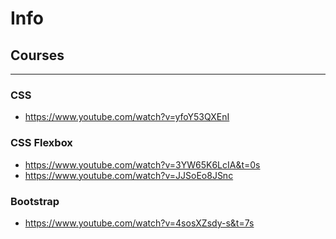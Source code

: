 # Info

## Courses

---

### CSS

- https://www.youtube.com/watch?v=yfoY53QXEnI

### CSS Flexbox

- https://www.youtube.com/watch?v=3YW65K6LcIA&t=0s
- https://www.youtube.com/watch?v=JJSoEo8JSnc

### Bootstrap

- https://www.youtube.com/watch?v=4sosXZsdy-s&t=7s
